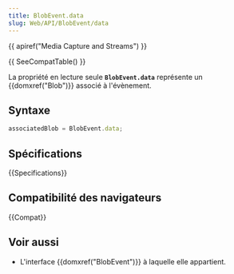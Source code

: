 ```yaml
---
title: BlobEvent.data
slug: Web/API/BlobEvent/data
---
```


{{ apiref("Media Capture and Streams") }}

{{ SeeCompatTable() }}

La propriété en lecture seule **`BlobEvent.data`** représente un {{domxref("Blob")}} associé à l'évènement.

## Syntaxe

```js
associatedBlob = BlobEvent.data;
```

## Spécifications

{{Specifications}}

## Compatibilité des navigateurs

{{Compat}}

## Voir aussi

- L'interface {{domxref("BlobEvent")}} à laquelle elle appartient.

